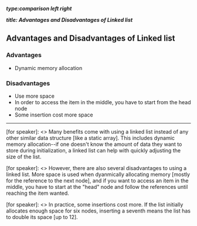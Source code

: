 _**type:comparison left right**_

_**title: Advantages and Disadvantages of Linked list**_

## Advantages and Disadvantages of Linked list
### Advantages 
- Dynamic memory allocation
### Disadvantages
- Use more space
- In order to access the item in the middle, you have to start from the head node
- Some insertion cost more space

-------------------------------------------------

[for speaker]: <> Many benefits come with using a linked list instead of any other similar data structure [like a static array]. This includes dynamic memory allocation--if one doesn't know the amount of data they want to store during initialization, a linked list can help with quickly adjusting the size of the list.

[for speaker]: <> However, there are also several disadvantages to using a linked list. More space is used when dyanmically allocating memory [mostly for the reference to the next node], and if you want to access an item in the middle, you have to start at the "head" node and follow the references until reaching the item wanted.

[for speaker]: <> In practice, some insertions cost more. If the list initially allocates enough space for six nodes, inserting a seventh means the list has to double its space [up to 12].
